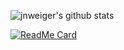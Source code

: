 ![jnweiger's github stats](https://github-readme-stats.vercel.app/api?username=jnweiger&theme=merko&show_icons=true)
<!--
**jnweiger/jnweiger** is a ✨ _special_ ✨ repository because its `README.md` (this file) appears on your GitHub profile.

Here are some ideas to get you started:

- 🔭 I’m currently working on ...
- 🌱 I’m currently learning ...
- 👯 I’m looking to collaborate on ...
- 🤔 I’m looking for help with ...
- 💬 Ask me about ...
- 📫 How to reach me: ...
- 😄 Pronouns: ...
- ⚡ Fun fact: ...
-->
[![ReadMe Card](https://github-readme-stats.vercel.app/api/pin/?username=jnweiger&repo=inkscape-round-corners)](https://github.com/jnweiger/inkscape-round-corners)
